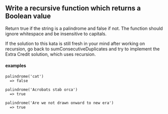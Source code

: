 ## Write a recursive function which returns a Boolean value

Return true if the string is a palindrome and false if not. The function should ignore whitespace and be insensitive to capitals.

If the solution to this kata is still fresh in your mind after working on recursion, go back to sumConsecutiveDuplicates and try to implement the Extra Credit solution, which uses recursion.

#### examples

```
palindrome('cat')
  => false
```

```
palindrome('Acrobats stab orca')
  => true
```

```
palindrome('Are we not drawn onward to new era')
  => true
```
